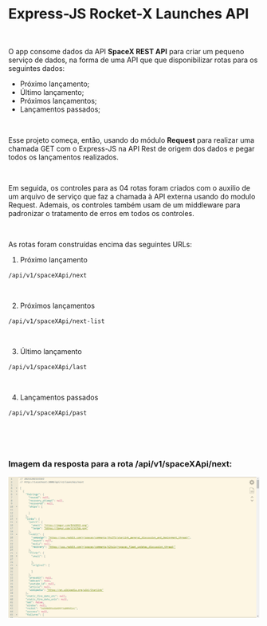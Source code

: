# Express-JS Rocket-X Launches API


<br />

O app consome dados da API **SpaceX REST API** para criar um pequeno serviço de dados, na forma de uma API que que disponibilizar rotas para os seguintes dados:

- Próximo lançamento;
- Último lançamento;
- Próximos lançamentos;
- Lançamentos passados;

<br />

Esse projeto começa, então, usando do módulo **Request** para realizar uma chamada GET com o Express-JS na API Rest de origem dos dados e pegar todos os lançamentos realizados. 

<br />

Em seguida, os controles para as 04 rotas foram criados com o auxilio de um arquivo de serviço que faz a chamada à API externa usando do modulo Request. Ademais, os controles também usam de um middleware para padronizar o tratamento de erros em todos os controles.

<br />

As rotas foram construídas encima das seguintes URLs:

1. Próximo lançamento
```
/api/v1/spaceXApi/next
```

<br />

2. Próximos lançamentos
```
/api/v1/spaceXApi/next-list
```

<br />

3. Último lançamento
```
/api/v1/spaceXApi/last
```

<br />

4. Lançamentos passados
```
/api/v1/spaceXApi/past
```

<br />


[]()

<br />


### Imagem da resposta para a rota /api/v1/spaceXApi/next:  

![Imagem da resposta de uma rota da api](/public/images/rocket-x-launches-api.png)



<br />
<br />



